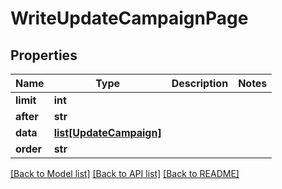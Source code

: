 # WriteUpdateCampaignPage

## Properties
Name | Type | Description | Notes
------------ | ------------- | ------------- | -------------
**limit** | **int** |  | 
**after** | **str** |  | 
**data** | [**list[UpdateCampaign]**](UpdateCampaign.md) |  | 
**order** | **str** |  | 

[[Back to Model list]](../README.md#documentation-for-models) [[Back to API list]](../README.md#documentation-for-api-endpoints) [[Back to README]](../README.md)


